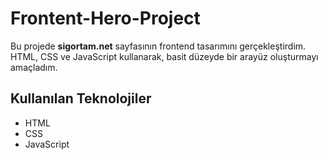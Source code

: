 # Frontent-Hero-Project

Bu projede **sigortam.net** sayfasının frontend tasarımını gerçekleştirdim. HTML, CSS ve JavaScript kullanarak, basit düzeyde bir arayüz oluşturmayı amaçladım.

## Kullanılan Teknolojiler

- HTML
- CSS
- JavaScript
